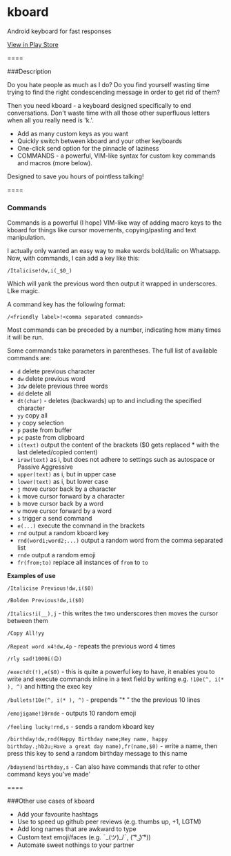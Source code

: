 # kboard
Android keyboard for fast responses

[View in Play Store](https://play.google.com/store/apps/details?id=com.adgad.kboard)

====

###Description

Do you hate people as much as I do?
Do you find yourself wasting time trying to find the right condescending message in order to get rid of them?

Then you need kboard - a keyboard designed specifically to end conversations. Don't waste time with all those other superfluous letters when all you really need is 'k.'.


* Add as many custom keys as you want
* Quickly switch between kboard and your other keyboards
* One-click send option for the pinnacle of laziness
* COMMANDS - a powerful, VIM-like syntax for custom key commands and macros (more below).

Designed to save you hours of pointless talking!

====

### Commands

Commands is a powerful (I hope) VIM-like way of adding macro keys to the kboard for things like cursor movements, copying/pasting and text manipulation.

I actually only wanted an easy way to make words bold/italic on Whatsapp.
Now, with commands, I can add a key like this:

`/Italicise!dw,i(_$0_)`

Which will yank the previous word then output it wrapped in underscores. LIke magic.

A command key has the following format:

`/<friendly label>!<comma separated commands>`

Most commands can be preceded by a number, indicating how many times it will be run.

Some commands take parameters in parentheses. The full list of available commands are:


* `d` delete previous character
* `dw` delete previous word
* `3dw` delete previous three words
* `dd` delete all
* `dt(char)` - deletes (backwards) up to and including the specified character
* `yy` copy all
* `y` copy selection
* `p` paste from buffer
* `pc` paste from clipboard
* `i(text)` output the content of the brackets ($0 gets replaced * with the last deleted/copied content)
* `iraw(text)` as i, but does not adhere to settings such as autospace or Passive Aggressive
* `upper(text)` as i, but in upper case
* `lower(text)` as i, but lower case
* `j` move cursor back by a character
* `k` move cursor forward by a character
* `b` move cursor back by a word
* `w` move cursor forward by a word
* `s` trigger a send command
* `e(...)` execute the command in the brackets
* `rnd` output a random kboard key
* `rnd(word1;word2;...)` output a random word from the comma separated list
* `rnde` output a random emoji
* `fr(from;to)` replace all instances of `from` to `to`

**Examples of use**

`/Italicise Previous!dw,i($0)`

`/Bolden Previous!dw,i($0)`

`/Italics!i(__),j` - this writes the two underscores then moves the cursor between them

`/Copy All!yy`

`/Repeat word x4!dw,4p` - repeats the previous word 4 times

`/rly sad!1000i(😥)`

`/exec!dt(!),e($0)` - this is quite a powerful key to have, it enables you to write and execute commands inline in a text field by writing e.g. `!10e(^, i(* ), ^)` and hitting the exec key

`/bullets!10e(^, i(* ), ^)` - prepends "* " the the previous 10 lines

`/emojigame!10rnde` - outputs 10 random emoji

`/feeling lucky!rnd,s` - sends a random kboard key

`/birthday!dw,rnd(Happy Birthday name;Hey name, happy birthday.;hb2u;Have a great day name),fr(name,$0)` - write a name, then press this key to send a random birthday message to this name

`/bdaysend!birthday,s` - Can also have commands that refer to other command keys you've made'

====

###Other use cases of kboard

* Add your favourite hashtags
* Use to speed up github peer reviews (e.g. thumbs up, +1, LGTM)
* Add long names that are awkward to type
* Custom text emoji/faces (e.g. ¯\_(ツ)_/¯, ( ͡° ͜ʖ ͡°))
* Automate sweet nothings to your partner


